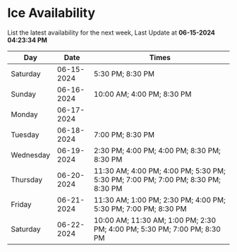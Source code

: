 # Ice Availability

List the latest availability for the next week, Last Update at **06-15-2024 04:23:34 PM**

| Day         | Date        | Times       |
| ----------- | ----------- | ----------- |
|Saturday|06-15-2024|5:30 PM; 8:30 PM|
|Sunday|06-16-2024|10:00 AM; 4:00 PM; 8:30 PM|
|Monday|06-17-2024||
|Tuesday|06-18-2024|7:00 PM; 8:30 PM|
|Wednesday|06-19-2024|2:30 PM; 4:00 PM; 4:00 PM; 8:30 PM; 8:30 PM|
|Thursday|06-20-2024|11:30 AM; 4:00 PM; 4:00 PM; 5:30 PM; 5:30 PM; 7:00 PM; 7:00 PM; 8:30 PM; 8:30 PM|
|Friday|06-21-2024|11:30 AM; 1:00 PM; 2:30 PM; 4:00 PM; 5:30 PM; 7:00 PM; 8:30 PM|
|Saturday|06-22-2024|10:00 AM; 11:30 AM; 1:00 PM; 2:30 PM; 4:00 PM; 5:30 PM; 7:00 PM; 8:30 PM|
